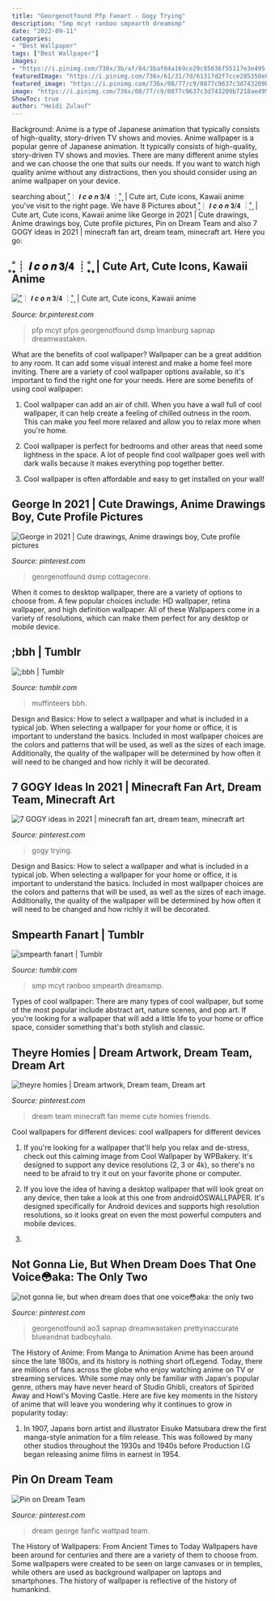 ```yaml
---
title: "Georgenotfound Pfp Fanart - Gogy Trying"
description: "Smp mcyt ranboo smpearth dreamsmp"
date: "2022-09-11"
categories:
- "Best Wallpaper"
tags: ["Best Wallpaper"]
images:
- "https://i.pinimg.com/736x/3b/af/84/3baf84a169ce29c85636f55117e3e495.jpg"
featuredImage: "https://i.pinimg.com/736x/61/31/7d/61317d2f7cce285358e8241d4f9b8a8b.jpg"
featured_image: "https://i.pinimg.com/736x/08/77/c9/0877c9637c3d743209b7218ae49583d5.jpg"
image: "https://i.pinimg.com/736x/08/77/c9/0877c9637c3d743209b7218ae49583d5.jpg"
ShowToc: true
author: "Heidi Zulauf"
---
```



Background: Anime is a type of Japanese animation that typically consists of high-quality, story-driven TV shows and movies.
Anime wallpaper is a popular genre of Japanese animation. It typically consists of high-quality, story-driven TV shows and movies. There are many different anime styles and we can choose the one that suits our needs. If you want to watch high quality anime without any distractions, then you should consider using an anime wallpaper on your device.

	

		
searching about ۪۪̥˚┊ 𝙄 𝙘 𝙤 𝙣 𝟯/𝟰 ┊˚ ͙۪۪̥ | Cute art, Cute icons, Kawaii anime you've visit to the right page. We have 8 Pictures about ۪۪̥˚┊ 𝙄 𝙘 𝙤 𝙣 𝟯/𝟰 ┊˚ ͙۪۪̥ | Cute art, Cute icons, Kawaii anime like George in 2021 | Cute drawings, Anime drawings boy, Cute profile pictures, Pin on Dream Team and also 7 GOGY ideas in 2021 | minecraft fan art, dream team, minecraft art. Here you go:
		
    
## ۪۪̥˚┊ 𝙄 𝙘 𝙤 𝙣 𝟯/𝟰 ┊˚ ͙۪۪̥ | Cute Art, Cute Icons, Kawaii Anime

<img loading=lazy src="https://i.pinimg.com/736x/3b/af/84/3baf84a169ce29c85636f55117e3e495.jpg" onerror="this.onerror=null;this.src='https://tse3.mm.bing.net/th?id=OIP.BmdfbOAzjllgYArcJ7ShOQHaHa&amp;pid=15.1';" alt="۪۪̥˚┊ 𝙄 𝙘 𝙤 𝙣 𝟯/𝟰 ┊˚ ͙۪۪̥ | Cute art, Cute icons, Kawaii anime">

_Source: br.pinterest.com_

>pfp mcyt pfps georgenotfound dsmp lmanburg sapnap dreamwastaken. 

	

What are the benefits of cool wallpaper?
Wallpaper can be a great addition to any room. It can add some visual interest and make a home feel more inviting. There are a variety of cool wallpaper options available, so it's important to find the right one for your needs. Here are some benefits of using cool wallpaper: 
1. Cool wallpaper can add an air of chill. When you have a wall full of cool wallpaper, it can help create a feeling of chilled outness in the room. This can make you feel more relaxed and allow you to relax more when you're home. 

2. Cool wallpaper is perfect for bedrooms and other areas that need some lightness in the space. A lot of people find cool wallpaper goes well with dark walls because it makes everything pop together better. 

3. Cool wallpaper is often affordable and easy to get installed on your wall!

    
## George In 2021 | Cute Drawings, Anime Drawings Boy, Cute Profile Pictures

<img loading=lazy src="https://i.pinimg.com/736x/08/77/c9/0877c9637c3d743209b7218ae49583d5.jpg" onerror="this.onerror=null;this.src='https://tse1.mm.bing.net/th?id=OIP.d8vhCxV2cpGZTlKy7guspAHaHa&amp;pid=15.1';" alt="George in 2021 | Cute drawings, Anime drawings boy, Cute profile pictures">

_Source: pinterest.com_

>georgenotfound dsmp cottagecore. 

	

When it comes to desktop wallpaper, there are a variety of options to choose from. A few popular choices include: HD wallpaper, retina wallpaper, and high definition wallpaper. All of these Wallpapers come in a variety of resolutions, which can make them perfect for any desktop or mobile device. 

    
## ;bbh | Tumblr

<img loading=lazy src="https://64.media.tumblr.com/7d898147f604b6835b61fc709e7ce9af/3e30fce66ca707be-c3/s1280x1920/0155f5f37d8d68c90152f8d64d9c80141ab9505e.png" onerror="this.onerror=null;this.src='https://tse4.mm.bing.net/th?id=OIP.MuDgSiY7wwRtZbyYhEOtowHaIa&amp;pid=15.1';" alt=";bbh | Tumblr">

_Source: tumblr.com_

>muffinteers bbh. 

	

Design and Basics: How to select a wallpaper and what is included in a typical job.
When selecting a wallpaper for your home or office, it is important to understand the basics. Included in most wallpaper choices are the colors and patterns that will be used, as well as the sizes of each image. Additionally, the quality of the wallpaper will be determined by how often it will need to be changed and how richly it will be decorated.

    
## 7 GOGY Ideas In 2021 | Minecraft Fan Art, Dream Team, Minecraft Art

<img loading=lazy src="https://i.pinimg.com/474x/3f/bb/e2/3fbbe24357a0ac978aa270a55af7d9de.jpg" onerror="this.onerror=null;this.src='https://tse2.mm.bing.net/th?id=OIP.N-fZF-aMt3QUaS9WcCYMFwAAAA&amp;pid=15.1';" alt="7 GOGY ideas in 2021 | minecraft fan art, dream team, minecraft art">

_Source: pinterest.com_

>gogy trying. 

	

Design and Basics: How to select a wallpaper and what is included in a typical job.
When selecting a wallpaper for your home or office, it is important to understand the basics. Included in most wallpaper choices are the colors and patterns that will be used, as well as the sizes of each image. Additionally, the quality of the wallpaper will be determined by how often it will need to be changed and how richly it will be decorated.

    
## Smpearth Fanart | Tumblr

<img loading=lazy src="https://64.media.tumblr.com/4f839bb4b5fb63fe9601ab3f5148c955/b5265a6145b4b658-67/s1280x1920/3a974c06198a6471abbe35a9bb0a22a7658b2b96.png" onerror="this.onerror=null;this.src='https://tse4.mm.bing.net/th?id=OIP.igQ3skCmcijqEDiYi_2AJQHaEd&amp;pid=15.1';" alt="smpearth fanart | Tumblr">

_Source: tumblr.com_

>smp mcyt ranboo smpearth dreamsmp. 

	

Types of cool wallpaper:
There are many types of cool wallpaper, but some of the most popular include abstract art, nature scenes, and pop art. If you're looking for a wallpaper that will add a little life to your home or office space, consider something that's both stylish and classic.

    
## Theyre Homies | Dream Artwork, Dream Team, Dream Art

<img loading=lazy src="https://i.pinimg.com/736x/ba/5b/b0/ba5bb0894910a78a4dc4d09ffe027130.jpg" onerror="this.onerror=null;this.src='https://tse2.mm.bing.net/th?id=OIP.sMa4zR0bG2ixO5ZFSeEufwHaGh&amp;pid=15.1';" alt="theyre homies | Dream artwork, Dream team, Dream art">

_Source: pinterest.com_

>dream team minecraft fan meme cute homies friends. 

	

Cool wallpapers for different devices:
cool wallpapers for different devices 

1. If you're looking for a wallpaper that'll help you relax and de-stress, check out this calming image from Cool Wallpaper by WPBakery. It's designed to support any device resolutions (2, 3 or 4k), so there's no need to be afraid to try it out on your favorite phone or computer.

2. If you love the idea of having a desktop wallpaper that will look great on any device, then take a look at this one from androidOSWALLPAPER. It's designed specifically for Android devices and supports high resolution resolutions, so it looks great on even the most powerful computers and mobile devices.

3.

    
## Not Gonna Lie, But When Dream Does That One Voice😳aka: The Only Two

<img loading=lazy src="https://i.pinimg.com/736x/ab/59/c6/ab59c60ca7f842d1f523724fe3956667.jpg" onerror="this.onerror=null;this.src='https://tse2.mm.bing.net/th?id=OIP.7lZKDxVCuJfYGujwhajQaAHaGJ&amp;pid=15.1';" alt="not gonna lie, but when dream does that one voice😳aka: the only two">

_Source: pinterest.com_

>georgenotfound ao3 sapnap dreamwastaken prettyinaccurate blueandnat badboyhalo. 

	

The History of Anime: From Manga to Animation
Anime has been around since the late 1800s, and its history is nothing short ofLegend. Today, there are millions of fans across the globe who enjoy watching anime on TV or streaming services. While some may only be familiar with Japan's popular genre, others may have never heard of Studio Ghibli, creators of Spirited Away and Howl's Moving Castle. Here are five key moments in the history of anime that will leave you wondering why it continues to grow in popularity today:
1) In 1907, Japans born artist and illustrator Eisuke Matsubara drew the first manga-style animation for a film release. This was followed by many other studios throughout the 1930s and 1940s before Production I.G began releasing anime films in earnest in 1954.

    
## Pin On Dream Team

<img loading=lazy src="https://i.pinimg.com/736x/61/31/7d/61317d2f7cce285358e8241d4f9b8a8b.jpg" onerror="this.onerror=null;this.src='https://tse1.mm.bing.net/th?id=OIP.M-UP8oBc5VuYfbbncwSGHgHaHh&amp;pid=15.1';" alt="Pin on Dream Team">

_Source: pinterest.com_

>dream george fanfic wattpad team. 

	

The History of Wallpapers: From Ancient Times to Today
Wallpapers have been around for centuries and there are a variety of them to choose from. Some wallpapers were created to be seen on large canvases or in temples, while others are used as background wallpaper on laptops and smartphones. The history of wallpaper is reflective of the history of humankind.

